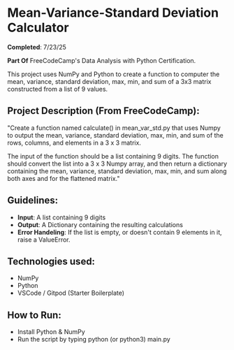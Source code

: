 # Mean-Variance-Standard Deviation Calculator

**Completed**: 7/23/25

**Part Of** FreeCodeCamp's Data Analysis with Python Certification.

This project uses NumPy and Python to create a function to computer the mean, variance, standard deviation, max, min, and sum of a 3x3 matrix constructed from a list of 9 values.

## Project Description (From FreeCodeCamp):

"Create a function named calculate() in mean_var_std.py that uses Numpy to output the mean, variance, standard deviation, max, min, and sum of the rows, columns, and elements in a 3 x 3 matrix.

The input of the function should be a list containing 9 digits. The function should convert the list into a 3 x 3 Numpy array, and then return a dictionary containing the mean, variance, standard deviation, max, min, and sum along both axes and for the flattened matrix."

## Guidelines:

- **Input**: A list containing 9 digits
- **Output**: A Dictionary containing the resulting calculations
- **Error Handeling**: If the list is empty, or doesn't contain 9 elements in it, raise a ValueError.

## Technologies used:
- NumPy
- Python
- VSCode / Gitpod (Starter Boilerplate)

## How to Run:
- Install Python & NumPy
- Run the script by typing python (or python3) main.py
